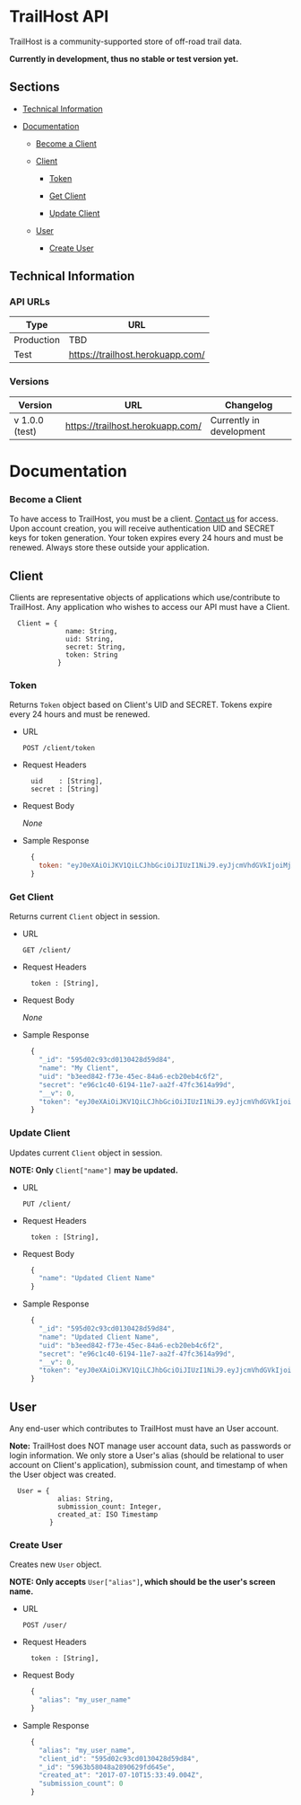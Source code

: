 # TrailHost API

TrailHost is a community-supported store of off-road trail data.

**Currently in development, thus no stable or test version yet.**

## Sections

* [Technical Information](#technical-information)

* [Documentation](#documentation)

  * [Become a Client](#become-a-client)

  * [Client](#client)

    * [Token](#token)

    * [Get Client](#get-client)

    * [Update Client](#update-client)

  * [User](#user)

    * [Create User](#create-user)

## Technical Information
### API URLs

| Type | URL |
| ------ | ------ |
| Production | TBD |
| Test | https://trailhost.herokuapp.com/ |

### Versions

| Version | URL | Changelog |
| ----- | ------ | ------ |
| v 1.0.0 (test) | https://trailhost.herokuapp.com/ | Currently in development |

# Documentation
### Become a Client
To have access to TrailHost, you must be a client. [Contact us](mailto:shelby@shelbysolomon.net) for access. Upon account creation, you will receive authentication UID and SECRET keys for token generation. Your token expires every 24 hours and must be renewed. Always store these outside your application.

## Client

Clients are representative objects of applications which use/contribute to TrailHost. Any application who wishes to access our API must have a Client.

```
  Client = {
              name: String,
              uid: String,
              secret: String,
              token: String
            }
```

### Token

  Returns `Token` object based on Client's UID and SECRET. Tokens expire every 24 hours and must be renewed.

  * URL

    `POST /client/token`

  * Request Headers

    ```
      uid    : [String],
      secret : [String]
    ```

  * Request Body

    *None*

  * Sample Response
    ```javascript
      {
        token: "eyJ0eXAiOiJKV1QiLCJhbGciOiJIUzI1NiJ9.eyJjcmVhdGVkIjoiMjAxNy0wNy0wNVQxNzowNzo1MS4yOTRaIn0.dDIeUGZ52xVDrUXa5itPzTgmPfQxmfbWs-E8iXF0h1A"
      }
    ```

### Get Client

  Returns current `Client` object in session.

  * URL

    `GET /client/`

  * Request Headers

    ```
      token : [String],
    ```

  * Request Body

    *None*

  * Sample Response
    ```javascript
      {
        "_id": "595d02c93cd0130428d59d84",
        "name": "My Client",
        "uid": "b3eed842-f73e-45ec-84a6-ecb20eb4c6f2",
        "secret": "e96c1c40-6194-11e7-aa2f-47fc3614a99d",
        "__v": 0,
        "token": "eyJ0eXAiOiJKV1QiLCJhbGciOiJIUzI1NiJ9.eyJjcmVhdGVkIjoiMjAxNy0wNy0wNVQxOToxNjo1NC41MzBaIn0.AR3AvGp9oRAaxk107Rtxt4WnfsjYkfHnMcDJxQj_bwo"
      }
    ```

### Update Client

  Updates current `Client` object in session.

  **NOTE: Only** `Client["name"]` **may be updated.**

  * URL

    `PUT /client/`

  * Request Headers

    ```
      token : [String],
    ```

  * Request Body

    ```javascript
      {
        "name": "Updated Client Name"
      }
    ```

  * Sample Response
    ```javascript
      {
        "_id": "595d02c93cd0130428d59d84",
        "name": "Updated Client Name",
        "uid": "b3eed842-f73e-45ec-84a6-ecb20eb4c6f2",
        "secret": "e96c1c40-6194-11e7-aa2f-47fc3614a99d",
        "__v": 0,
        "token": "eyJ0eXAiOiJKV1QiLCJhbGciOiJIUzI1NiJ9.eyJjcmVhdGVkIjoiMjAxNy0wNy0wNVQxOToxNjo1NC41MzBaIn0.AR3AvGp9oRAaxk107Rtxt4WnfsjYkfHnMcDJxQj_bwo"
      }
    ```

## User

Any end-user which contributes to TrailHost must have an User account.

**Note:** TrailHost does NOT manage user account data, such as passwords or login information. We only store a User's alias (should be relational to user account on Client's application), submission count, and timestamp of when the User object was created.

```
  User = {
            alias: String,
            submission_count: Integer,
            created_at: ISO Timestamp
          }
```

### Create User

  Creates new `User` object.

  **NOTE: Only accepts** `User["alias"]`**, which should be the user's screen name.**

  * URL

    `POST /user/`

  * Request Headers

    ```
      token : [String],
    ```

  * Request Body

    ```javascript
      {
        "alias": "my_user_name"
      }
    ```

  * Sample Response
    ```javascript
      {
        "alias": "my_user_name",
        "client_id": "595d02c93cd0130428d59d84",
        "_id": "5963b58048a2890629fd645e",
        "created_at": "2017-07-10T15:33:49.004Z",
        "submission_count": 0
      }
    ```
